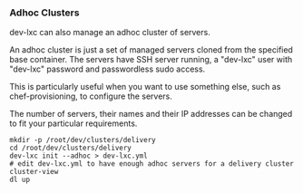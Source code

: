 ### Adhoc Clusters

dev-lxc can also manage an adhoc cluster of servers.

An adhoc cluster is just a set of managed servers cloned from the specified base
container. The servers have SSH server running, a "dev-lxc" user with "dev-lxc" password and
passwordless sudo access.

This is particularly useful when you want to use something else, such as chef-provisioning,
to configure the servers.

The number of servers, their names and their IP addresses can be changed to fit your
particular requirements.

```
mkdir -p /root/dev/clusters/delivery
cd /root/dev/clusters/delivery
dev-lxc init --adhoc > dev-lxc.yml
# edit dev-lxc.yml to have enough adhoc servers for a delivery cluster
cluster-view
dl up
```
